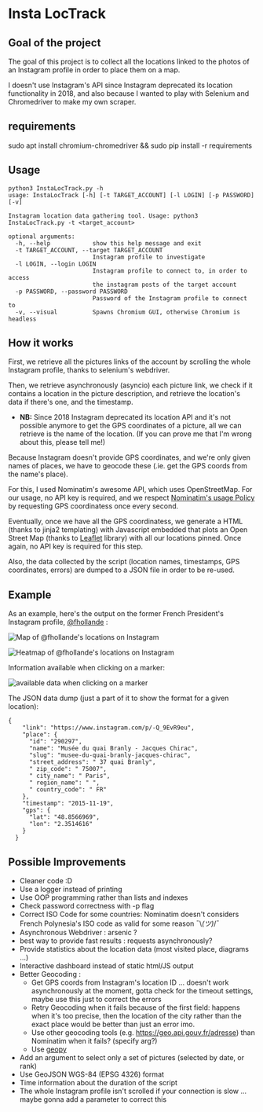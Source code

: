 
# Insta LocTrack

## Goal of the project
The goal of this project is to collect all the locations linked to the photos of an Instagram profile in order to place them on a map.

I doesn't use Instagram's API since Instagram deprecated its location functionality in 2018, and also because I wanted to play with Selenium and Chromedriver to make my own scraper.

## requirements

sudo apt install chromium-chromedriver &&
sudo pip install -r requirements

## Usage

    python3 InstaLocTrack.py -h
    usage: InstaLocTrack [-h] [-t TARGET_ACCOUNT] [-l LOGIN] [-p PASSWORD] [-v]
    
    Instagram location data gathering tool. Usage: python3 InstaLocTrack.py -t <target_account>
    
    optional arguments:
      -h, --help            show this help message and exit
      -t TARGET_ACCOUNT, --target TARGET_ACCOUNT
                            Instagram profile to investigate
      -l LOGIN, --login LOGIN
                            Instagram profile to connect to, in order to access
                            the instagram posts of the target account
      -p PASSWORD, --password PASSWORD
                            Password of the Instagram profile to connect to
      -v, --visual          Spawns Chromium GUI, otherwise Chromium is headless


## How it works

First, we retrieve all the pictures links of the account by scrolling the whole Instagram profile, thanks to selenium's webdriver.

Then, we retrieve asynchronously (asyncio) each picture link, we check if it contains a location in the picture description, and retrieve the location's data if there's one, and the timestamp.

* **NB:** Since 2018 Instagram deprecated its location API and it's not possible anymore to get the GPS coordinates of a picture, all we can retrieve is the name of the location. (If you can prove me that I'm wrong about this, please tell me!)

Because Instagram doesn't provide GPS coordinates, and we're only given names of places, we have to geocode these (.ie. get the GPS coords from the name's place).

For this, I used Nominatim's awesome API, which uses OpenStreetMap. For our usage, no API key is required, and we respect [Nominatim's usage Policy](https://operations.osmfoundation.org/policies/nominatim/) by requesting GPS coordinatess once every second.

Eventually, once we have all the GPS coordinatess, we generate a HTML (thanks to jinja2 templating) with Javascript embedded that plots an Open Street Map (thanks to [Leaflet](https://github.com/Leaflet/Leaflet) library) with all our locations pinned. Once again, no API key is required for this step.

Also, the data collected by the script (location names, timestamps, GPS coordinates, errors) are dumped to a JSON file in order to be re-used.

## Example

As an example, here's the output on the former French President's Instagram profile, [@fhollande](https://www.instagram.com/fhollande/?hl=fr) :

![Map of @fhollande's locations on Instagram](https://i.imgur.com/5CwGElj.png
)

![Heatmap of @fhollande's locations on Instagram](https://i.imgur.com/vS4tZa1.png)

Information available when clicking on a marker:

![available data when clicking on a marker](https://imgur.com/QBIofFs.png)

The JSON data dump (just a part of it to show the format for a given location):

    {
        "link": "https://www.instagram.com/p/-Q_9EvR9eu",
        "place": {
          "id": "290297",
          "name": "Musée du quai Branly - Jacques Chirac",
          "slug": "musee-du-quai-branly-jacques-chirac",
          "street_address": " 37 quai Branly",
          " zip_code": " 75007",
          " city_name": " Paris",
          " region_name": " ",
          " country_code": " FR"
        },
        "timestamp": "2015-11-19",
        "gps": {
          "lat": "48.8566969",
          "lon": "2.3514616"
        }
      }




## Possible Improvements

* Cleaner code :D
* Use a logger instead of printing 
* Use OOP programming rather than lists and indexes
* Check password correctness with -p flag
* Correct ISO Code for some countries: Nominatim doesn't considers French Polynesia's ISO code as valid for some reason ¯\\_(ツ)_/¯
* Asynchronous Webdriver : arsenic ?
* best way to provide fast results : requests asynchronously?
* Provide statistics about the location data (most visited place, diagrams ...)
* Interactive dashboard instead of static html/JS output
* Better Geocoding :
	* Get GPS coords from Instagram's location ID ... doesn't work asynchronously at the moment, gotta check for the timeout settings, maybe use this just to correct the errors
	* Retry Geocoding when it fails because of the first field: happens when it's too precise, then the location of the city rather than the exact place would be better than just an error imo.
	* Use other geocoding tools (e.g. https://geo.api.gouv.fr/adresse) than Nominatim when it fails? (specify arg?)
	* Use [geopy](https://pypi.org/project/geopy/)
* Add an argument to select only a set of pictures (selected by date, or rank)
* Use GeoJSON WGS-84 (EPSG 4326) format
* Time information about the duration of the script
* The whole Instagram profile isn't scrolled if your connection is slow ... maybe gonna add a parameter to correct this
